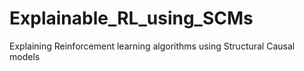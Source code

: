 # Explainable_RL_using_SCMs
Explaining Reinforcement learning algorithms using Structural Causal models
